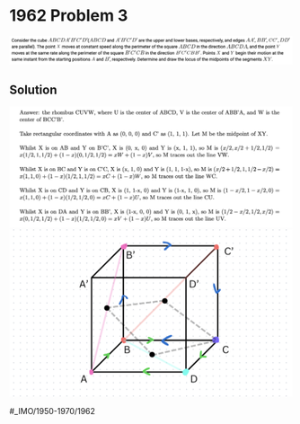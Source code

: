 # 1962 Problem 3
![](1962%20Problem%203/image%202.png)

## Solution
![](1962%20Problem%203/image%203.png)
![](1962%20Problem%203/image.png)

























#_IMO/1950-1970/1962